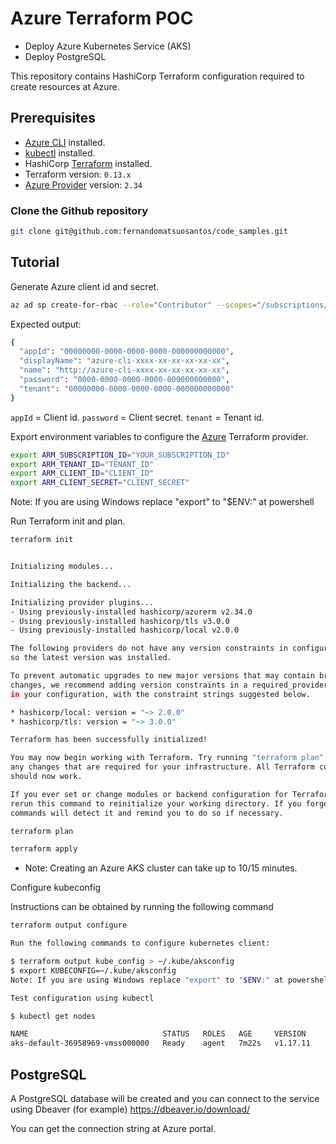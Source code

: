 # Azure Terraform POC

-   Deploy Azure Kubernetes Service (AKS) 
-   Deploy PostgreSQL

This repository contains HashiCorp Terraform configuration required to create resources at Azure.

## Prerequisites

-   [Azure CLI](https://docs.microsoft.com/en-us/cli/azure/install-azure-cli?view=azure-cli-latest) installed.
-   [kubectl](https://kubernetes.io/docs/tasks/tools/install-kubectl/) installed.
-   HashiCorp [Terraform](https://terraform.io/downloads.html) installed.
-   Terraform version: `0.13.x`
-   [Azure Provider](https://www.terraform.io/docs/providers/azurerm/index.html) version: `2.34`

### Clone the Github repository

```bash
git clone git@github.com:fernandomatsuosantos/code_samples.git
```

## Tutorial

Generate Azure client id and secret.

```bash
az ad sp create-for-rbac --role="Contributor" --scopes="/subscriptions/YOUR_SUBSCRIPTION_ID"
```

Expected output:

```bash
{
  "appId": "00000000-0000-0000-0000-000000000000",
  "displayName": "azure-cli-xxxx-xx-xx-xx-xx-xx",
  "name": "http://azure-cli-xxxx-xx-xx-xx-xx-xx",
  "password": "0000-0000-0000-0000-000000000000",
  "tenant": "00000000-0000-0000-0000-000000000000"
}
```

`appId` = Client id.
`password` = Client secret.
`tenant` = Tenant id.

Export environment variables to configure the [Azure](https://www.terraform.io/docs/providers/azurerm/index.html) Terraform provider.

```bash
export ARM_SUBSCRIPTION_ID="YOUR_SUBSCRIPTION_ID"
export ARM_TENANT_ID="TENANT_ID"
export ARM_CLIENT_ID="CLIENT_ID"
export ARM_CLIENT_SECRET="CLIENT_SECRET"
```

Note: If you are using Windows replace "export" to "$ENV:" at powershell

Run Terraform init and plan.

```bash
terraform init
```

```bash

Initializing modules...

Initializing the backend...

Initializing provider plugins...
- Using previously-installed hashicorp/azurerm v2.34.0
- Using previously-installed hashicorp/tls v3.0.0
- Using previously-installed hashicorp/local v2.0.0

The following providers do not have any version constraints in configuration,
so the latest version was installed.

To prevent automatic upgrades to new major versions that may contain breaking
changes, we recommend adding version constraints in a required_providers block
in your configuration, with the constraint strings suggested below.

* hashicorp/local: version = "~> 2.0.0"
* hashicorp/tls: version = "~> 3.0.0"

Terraform has been successfully initialized!

You may now begin working with Terraform. Try running "terraform plan" to see
any changes that are required for your infrastructure. All Terraform commands
should now work.

If you ever set or change modules or backend configuration for Terraform,
rerun this command to reinitialize your working directory. If you forget, other
commands will detect it and remind you to do so if necessary.
```

```bash
terraform plan
```

```bash
terraform apply
```

* Note: Creating an Azure AKS cluster can take up to 10/15 minutes.

Configure kubeconfig

Instructions can be obtained by running the following command

```bash
terraform output configure

Run the following commands to configure kubernetes client:

$ terraform output kube_config > ~/.kube/aksconfig
$ export KUBECONFIG=~/.kube/aksconfig
Note: If you are using Windows replace "export" to "$ENV:" at powershell

Test configuration using kubectl

$ kubectl get nodes
```

```bash
NAME                              STATUS   ROLES   AGE     VERSION
aks-default-36958969-vmss000000   Ready    agent   7m22s   v1.17.11
```

## PostgreSQL

A PostgreSQL database will be created and you can connect to the service using Dbeaver (for example)
<https://dbeaver.io/download/>

You can get the connection string at Azure portal.
